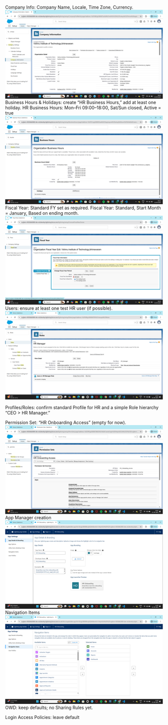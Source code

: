 Company Info: Company Name, Locale, Time Zone, Currency.
![alt text](image.png)
Business Hours & Holidays: create “HR Business Hours,” add at least one holiday.
HR Business Hours: Mon–Fri 09:00–18:00, Sat/Sun closed, Active = true
![alt text](image-1.png)
Fiscal Year: Standard FY set as required.
Fiscal Year: Standard, Start Month = January, Based on ending month.
![alt text](image-2.png)
Users: ensure at least one test HR user (if possible).
![alt text](image-3.png)

Profiles/Roles: confirm standard Profile for HR and a simple Role hierarchy “CEO > HR Manager.”

Permission Set: “HR Onboarding Access” (empty for now).
![alt text](image-4.png)
App Manager creation
![alt text](image-5.png)
Navigation Items
![alt text](image-6.png)
OWD: keep defaults; no Sharing Rules yet.

Login Access Policies: leave default